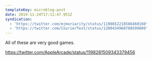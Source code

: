 ```yaml
---
templateKey: microblog-post
date: 2019-11-24T17:11:47.951Z
syndication:
  - 'https://twitter.com/mjmoriarity/status/1198652218586460160'
  - 'https://twitter.com/CourierTest/status/1200434968708599809'
---
```


All of these are very good games.

https://twitter.com/AppleArcade/status/1198281509343379456
